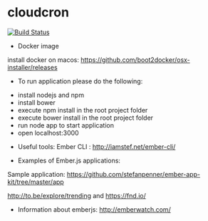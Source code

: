 cloudcron
=========

[![Build Status](https://magnum.travis-ci.com/Naviam/cloudcron.svg?token=4rGmbsqofyYvrbteixY9&branch=master)](https://magnum.travis-ci.com/Naviam/cloudcron)

- Docker image

install docker on macos: https://github.com/boot2docker/osx-installer/releases

- To run application please do the following:
* install nodejs and npm
* install bower
* execute npm install in the root project folder
* execute bower install in the root project folder
* run node app to start application
* open localhost:3000

- Useful tools:
Ember CLI : http://iamstef.net/ember-cli/

- Examples of Ember.js applications:

Sample application: https://github.com/stefanpenner/ember-app-kit/tree/master/app

http://to.be/explore/trending
and
https://fnd.io/

- Information about emberjs: 
http://emberwatch.com/